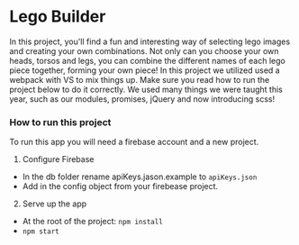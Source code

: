 # Lego Builder
In this project, you'll find a fun and interesting way of selecting lego images and creating your own combinations. Not only can you choose your own heads, torsos and legs, you can combine the different names of each lego piece together, forming your own piece! In this project we utilized used a webpack with VS to mix things up. Make sure you read how to run the project below to do it correctly. We used many things we were taught this year, such as our modules, promises, jQuery and now introducing scss! 


### How to run this project
To run this app you will need a firebase account and a new project. 

1. Configure Firebase
* In the db folder rename apiKeys.jason.example to `apiKeys.json`
* Add in the config object from your firebease project. 
2. Serve up the app
* At the root of the project: `npm install`
* `npm start`